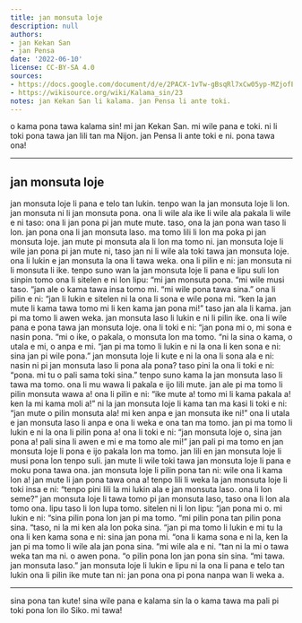 ```yaml
---
title: jan monsuta loje
description: null
authors:
- jan Kekan San
- jan Pensa
date: '2022-06-10'
license: CC-BY-SA 4.0
sources:
- https://docs.google.com/document/d/e/2PACX-1vTw-gBsqRl7xCw05yp-MZjofElLWXE742WWW-3ocL9JvfWA-19ZXBo2NM2ohMbclvoJTGcXmO78th4f/pub
- https://wikisource.org/wiki/Kalama_sin/23
notes: jan Kekan San li kalama. jan Pensa li ante toki.
---
```


o kama pona tawa kalama sin! mi jan Kekan San. mi wile pana e toki. ni li toki pona tawa jan lili tan ma Nijon. jan Pensa li ante toki e ni. pona tawa ona!

***

## jan monsuta loje

jan monsuta loje li pana e telo tan lukin.
tenpo wan la jan monsuta loje li lon.
jan monsuta ni li jan monsuta pona.
ona li wile ala ike li wile ala pakala
li wile e ni taso:
ona li jan pona pi jan mute mute.
taso, ona la jan pona wan taso li lon.
jan pona ona li jan monsuta laso.
ma tomo lili li lon ma poka
pi jan monsuta loje.
jan mute pi monsuta ala li lon ma tomo ni.
jan monsuta loje li wile jan pona
pi jan mute ni,
taso jan ni li wile ala
toki tawa jan monsuta loje.
ona li lukin e jan monsuta
la ona li tawa weka.
ona li pilin e ni:
jan monsuta ni li monsuta li ike.
tenpo suno wan la jan monsuta loje
li pana e lipu suli lon sinpin tomo ona
li sitelen e ni lon lipu:
“mi jan monsuta pona.
“mi wile musi taso.
“jan ale o kama tawa insa tomo mi.
“mi wile pona tawa sina.”
ona li pilin e ni:
“jan li lukin e sitelen ni
la ona li sona e wile pona mi.
“ken la jan mute li kama tawa tomo mi li
ken kama jan pona mi!” taso jan ala li kama.
jan pi ma tomo li awen weka. jan monsuta
laso li lukin e ni li pilin ike.
ona li wile pana
e pona tawa jan monsuta loje.
ona li toki e ni:
“jan pona mi o, mi sona e nasin pona.
“mi o ike, o pakala,
o monsuta lon ma tomo.
“ni la sina o kama,
o utala e mi, o anpa e mi.
“jan pi ma tomo li lukin e ni la ona
li ken sona e ni: sina jan pi wile pona.”
jan monsuta loje li kute
e ni la ona li sona ala e ni:
nasin ni pi jan monsuta laso li pona ala
pona? taso pini la ona li toki e ni:
“pona. mi tu o pali sama toki sina.”
tenpo suno kama la jan monsuta laso
li tawa ma tomo.
ona li mu wawa li pakala e ijo lili mute.
jan ale pi ma tomo li pilin monsuta
wawa a! ona li pilin e ni:
“ike mute a! tomo mi li kama pakala a!
ken la mi kama moli a!”
ni la jan monsuta loje
li kama tan ma kasi li toki e ni:
“jan mute o pilin monsuta ala!
mi ken anpa e jan monsuta ike ni!”
ona li utala e jan monsuta laso
li anpa e ona li weka e ona tan ma tomo.
jan pi ma tomo li lukin e ni la ona
li pilin pona a! ona li toki e ni:
“jan monsuta loje o, sina jan pona a!
pali sina li awen e mi e ma tomo ale mi!”
jan pali pi ma tomo en jan monsuta loje
li pona e ijo pakala lon ma tomo.
jan lili en jan monsuta loje
li musi pona lon tenpo suli.
jan mute li wile toki tawa jan monsuta
loje li pana e moku pona tawa ona.
jan monsuta loje li pilin pona tan ni:
wile ona li kama lon a!
jan mute li jan pona tawa ona a!
tenpo lili li weka la
jan monsuta loje li toki insa e ni:
“tenpo pini lili la mi lukin ala
e jan monsuta laso. ona li lon seme?”
jan monsuta loje li tawa tomo pi jan
monsuta laso, taso ona li lon ala tomo ona.
lipu taso li lon lupa tomo. sitelen ni li
lon lipu: “jan pona mi o. mi lukin e ni:
“sina pilin pona lon jan pi ma tomo.
“mi pilin pona tan pilin pona sina.
“taso, ni la mi ken ala lon poka sina.
“jan pi ma tomo li lukin e mi tu la ona
li ken kama sona e ni: sina jan pona mi.
“ona li kama sona e ni la, ken la jan
pi ma tomo li wile ala jan pona sina.
“mi wile ala e ni.
“tan ni la mi o tawa weka tan ma ni.
o awen pona.
“o pilin pona lon jan pona sin sina.
“mi tawa. jan monsuta laso.”
jan monsuta loje li lukin e lipu ni la
ona li pana e telo tan lukin ona
li pilin ike mute tan ni:
jan pona ona pi pona nanpa wan li weka a.

***

sina pona tan kute! sina wile pana e kalama sin la o kama tawa ma pali pi toki pona lon ilo Siko. mi tawa!